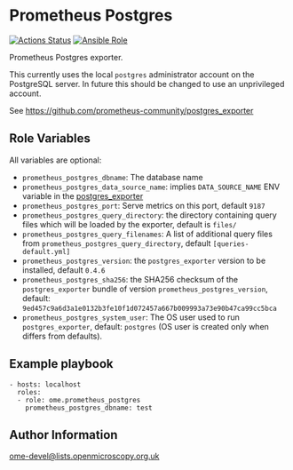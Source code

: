 Prometheus Postgres
===================

[![Actions Status](https://github.com/ome/ansible-role-prometheus-postgres/workflows/Molecule/badge.svg)](https://github.com/ome/ansible-role-prometheus-postgres/actions)
[![Ansible Role](https://img.shields.io/ansible/role/41331.svg)](https://galaxy.ansible.com/ome/prometheus_postgres)

Prometheus Postgres exporter.

This currently uses the local `postgres` administrator account on the PostgreSQL server.
In future this should be changed to use an unprivileged account.

See https://github.com/prometheus-community/postgres_exporter



Role Variables
--------------

All variables are optional:

- `prometheus_postgres_dbname`: The database name
- `prometheus_postgres_data_source_name`: implies `DATA_SOURCE_NAME` ENV variable in the [postgres_exporter](https://github.com/wrouesnel/postgres_exporter) 
- `prometheus_postgres_port`: Serve metrics on this port, default `9187`
- `prometheus_postgres_query_directory`: the directory containing query files which will be loaded by the exporter, default is `files/`
- `prometheus_postgres_query_filenames`: A list of additional query files from `prometheus_postgres_query_directory`, default `[queries-default.yml]`
- `prometheus_postgres_version`: the `postgres_exporter` version to be installed, default `0.4.6`
- `prometheus_postgres_sha256`: the SHA256 checksum of the `postgres_exporter` bundle of version `prometheus_postgres_version`, default: `9ed457c9a6d3a1e0132b3fe10f1d072457a667b009993a73e90b47ca99cc5bca`
- `prometheus_postgres_system_user`: The OS user used to run `postgres_exporter`, default: `postgres` (OS user is created only when differs from defaults).


Example playbook
----------------

    - hosts: localhost
      roles:
      - role: ome.prometheus_postgres
        prometheus_postgres_dbname: test


Author Information
------------------

ome-devel@lists.openmicroscopy.org.uk

